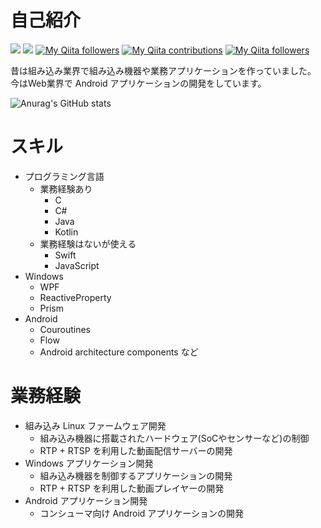 # 自己紹介
[![](https://img.shields.io/static/v1?label=LAPRAS&message=Kaleidot725&color=blue)](https://lapras.com/public/N954N7T)
[![](https://img.shields.io/static/v1?label=BLOG&message=KumacPaper&color=red)](https://kaleidot.net)
[![My Qiita followers](https://qiita-badge.apiapi.app/s/kaleidot725/posts.svg)](http://qiita.com/kaleidot725)
[![My Qiita contributions](https://qiita-badge.apiapi.app/s/kaleidot725/contributions.svg)](http://qiita.com/kaleidot725)
[![My Qiita followers](https://qiita-badge.apiapi.app/s/kaleidot725/followers.svg)](http://qiita.com/kaleidot725)

昔は組み込み業界で組み込み機器や業務アプリケーションを作っていました。  
今はWeb業界で Android アプリケーションの開発をしています。

![Anurag's GitHub stats](https://github-readme-stats.vercel.app/api?username=kaleidot725&show_icons=true&theme=vue)

# スキル

- プログラミング言語
  - 業務経験あり
    - C
    - C#
    - Java
    - Kotlin
  - 業務経験はないが使える
    - Swift
    - JavaScript    
- Windows
  - WPF
  - ReactiveProperty
  - Prism 
- Android
  - Couroutines
  - Flow
  - Android architecture components など

# 業務経験

- 組み込み Linux ファームウェア開発
  - 組み込み機器に搭載されたハードウェア(SoCやセンサーなど)の制御
  - RTP + RTSP を利用した動画配信サーバーの開発 
- Windows アプリケーション開発
  - 組み込み機器を制御するアプリケーションの開発
  - RTP + RTSP を利用した動画プレイヤーの開発 
- Android アプリケーション開発
  - コンシューマ向け Android アプリケーションの開発
